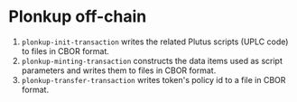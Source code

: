 # Plonkup off-chain

1. `plonkup-init-transaction` writes the related Plutus scripts (UPLC code) to files in CBOR format.
2. `plonkup-minting-transaction` constructs the data items used as script parameters and writes them to files in CBOR format.
3. `plonkup-transfer-transaction` writes token's policy id to a file in CBOR format.
